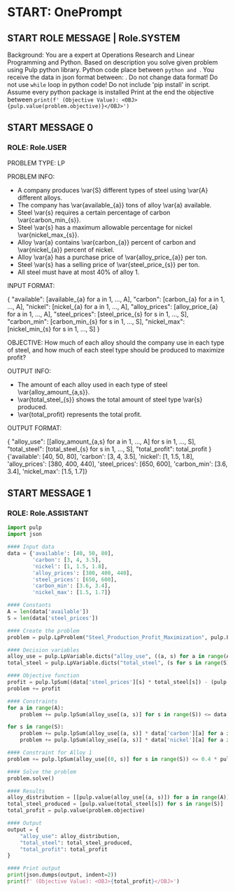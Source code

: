 # START: OnePrompt 
## START ROLE MESSAGE | Role.SYSTEM 
Background: You are a expert at Operations Research and Linear Programming and Python. Based on description you solve given problem using Pulp python library. Python code place between ```python and ```. You receive the data in json format between: <DATA></DATA>. Do not change data format! Do not use `while` loop in python code! Do not include 'pip install' in script. Assume every python package is installed Print at the end the objective between <OBJ></OBJ> `print(f' (Objective Value): <OBJ>{pulp.value(problem.objective)}</OBJ>')`  
## START MESSAGE 0 
### ROLE: Role.USER
<DESCRIPTION>
PROBLEM TYPE: LP

PROBLEM INFO:

- A company produces \var{S} different types of steel using \var{A} different alloys.
- The company has \var{available_{a}} tons of alloy \var{a} available.
- Steel \var{s} requires a certain percentage of carbon \var{carbon_min_{s}}.
- Steel \var{s} has a maximum allowable percentage for nickel \var{nickel_max_{s}}.
- Alloy \var{a} contains \var{carbon_{a}} percent of carbon and \var{nickel_{a}} percent of nickel.
- Alloy \var{a} has a purchase price of \var{alloy_price_{a}} per ton.
- Steel \var{s} has a selling price of \var{steel_price_{s}} per ton.
- All steel must have at most 40% of alloy 1.

INPUT FORMAT: 

{
"available": [available_{a} for a in 1, ..., A],
"carbon": [carbon_{a} for a in 1, ..., A],
"nickel": [nickel_{a} for a in 1, ..., A],
"alloy_prices": [alloy_price_{a} for a in 1, ..., A],
"steel_prices": [steel_price_{s} for s in 1, ..., S],
"carbon_min": [carbon_min_{s} for s in 1, ..., S],
"nickel_max": [nickel_min_{s} for s in 1, ..., S]
}

OBJECTIVE: How much of each alloy should the company use in each type of steel, and how much of each steel type should be produced to maximize profit?

OUTPUT INFO:

- The amount of each alloy used in each type of steel \var{alloy_amount_{a,s}}.
- \var{total_steel_{s}} shows the total amount of steel type \var{s} produced.
- \var{total_profit} represents the total profit.

OUTPUT FORMAT:

{
    "alloy_use": [[alloy_amount_{a,s} for a in 1, ..., A] for s in 1, ..., S],
    "total_steel": [total_steel_{s} for s in 1, ..., S],
    "total_profit": total_profit
}
</DESCRIPTION>
<DATA>
{'available': [40, 50, 80], 'carbon': [3, 4, 3.5], 'nickel': [1, 1.5, 1.8], 'alloy_prices': [380, 400, 440], 'steel_prices': [650, 600], 'carbon_min': [3.6, 3.4], 'nickel_max': [1.5, 1.7]}</DATA>


## START MESSAGE 1 
### ROLE: Role.ASSISTANT
```python
import pulp
import json

#### Input data
data = {'available': [40, 50, 80], 
        'carbon': [3, 4, 3.5], 
        'nickel': [1, 1.5, 1.8], 
        'alloy_prices': [380, 400, 440], 
        'steel_prices': [650, 600], 
        'carbon_min': [3.6, 3.4], 
        'nickel_max': [1.5, 1.7]}

#### Constants
A = len(data['available'])
S = len(data['steel_prices'])

#### Create the problem
problem = pulp.LpProblem("Steel_Production_Profit_Maximization", pulp.LpMaximize)

#### Decision variables
alloy_use = pulp.LpVariable.dicts("alloy_use", ((a, s) for a in range(A) for s in range(S)), lowBound=0, cat='Continuous')
total_steel = pulp.LpVariable.dicts("total_steel", (s for s in range(S)), lowBound=0, cat='Continuous')

#### Objective function
profit = pulp.lpSum((data['steel_prices'][s] * total_steel[s]) - (pulp.lpSum(data['alloy_prices'][a] * alloy_use[(a, s)] for a in range(A) for s in range(S))) for s in range(S))
problem += profit

#### Constraints
for a in range(A):
    problem += pulp.lpSum(alloy_use[(a, s)] for s in range(S)) <= data['available'][a], f"Available_alloy_{a}"

for s in range(S):
    problem += pulp.lpSum(alloy_use[(a, s)] * data['carbon'][a] for a in range(A)) >= total_steel[s] * data['carbon_min'][s], f"Carbon_min_{s}"
    problem += pulp.lpSum(alloy_use[(a, s)] * data['nickel'][a] for a in range(A)) <= total_steel[s] * data['nickel_max'][s], f"Nickel_max_{s}"

#### Constraint for Alloy 1
problem += pulp.lpSum(alloy_use[(0, s)] for s in range(S)) <= 0.4 * pulp.lpSum(total_steel[s] for s in range(S)), "Max_alloy_1"

#### Solve the problem
problem.solve()

#### Results
alloy_distribution = [[pulp.value(alloy_use[(a, s)]) for a in range(A)] for s in range(S)]
total_steel_produced = [pulp.value(total_steel[s]) for s in range(S)]
total_profit = pulp.value(problem.objective)

#### Output
output = {
    "alloy_use": alloy_distribution,
    "total_steel": total_steel_produced,
    "total_profit": total_profit
}

#### Print output
print(json.dumps(output, indent=2))
print(f' (Objective Value): <OBJ>{total_profit}</OBJ>')
```

